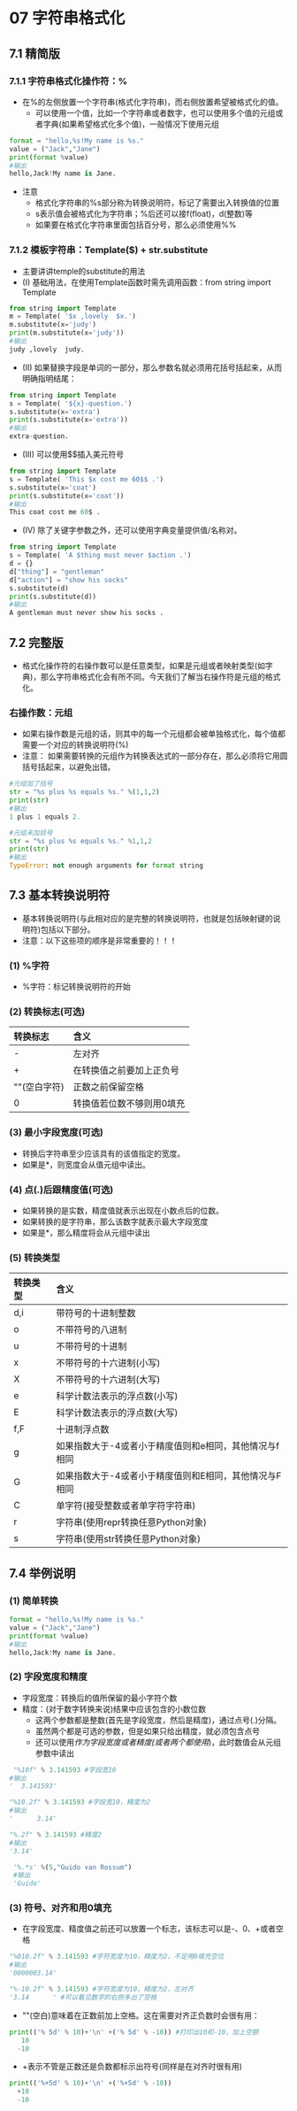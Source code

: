 # 07 字符串格式化
## 7.1 精简版
### 7.1.1 字符串格式化操作符：%
* 在%的左侧放置一个字符串(格式化字符串)，而右侧放置希望被格式化的值。
  * 可以使用一个值，比如一个字符串或者数字，也可以使用多个值的元组或者字典(如果希望格式化多个值)，一般情况下使用元组

```python
format = "hello,%s!My name is %s."
value = ("Jack","Jane")
print(format %value)
#输出
hello,Jack!My name is Jane.
```

* 注意
  * 格式化字符串的%s部分称为转换说明符，标记了需要出入转换值的位置
  * s表示值会被格式化为字符串；%后还可以接f(float)，d(整数)等
  * 如果要在格式化字符串里面包括百分号，那么必须使用%%

### 7.1.2 模板字符串：Template($) + str.substitute
* 主要讲讲temple的substitute的用法
* (I) 基础用法，在使用Template函数时需先调用函数：from string import Template

```python
from string import Template
m = Template( '$x ,lovely  $x.')
m.substitute(x='judy')
print(m.substitute(x='judy'))
#输出
judy ,lovely  judy.
```

* (II) 如果替换字段是单词的一部分，那么参数名就必须用花括号括起来，从而明确指明结尾：

```python
from string import Template
s = Template( '${x}-question.')
s.substitute(x='extra')
print(s.substitute(x='extra'))
#输出
extra-question.
```

* (III) 可以使用$$插入美元符号

```python
from string import Template
s = Template( 'This $x cost me 60$$ .')
s.substitute(x='coat')
print(s.substitute(x='coat'))
#输出
This coat cost me 60$ .
```

* (IV) 除了关键字参数之外，还可以使用字典变量提供值/名称对。

```python
from string import Template
s = Template( 'A $thing must never $action .')
d = {}
d["thing"] = "gentleman"
d["action"] = "show his socks"
s.substitute(d)
print(s.substitute(d))
#输出
A gentleman must never show his socks .
```


## 7.2 完整版
* 格式化操作符的右操作数可以是任意类型，如果是元组或者映射类型(如字典)，那么字符串格式化会有所不同。今天我们了解当右操作符是元组的格式化。

### 右操作数：元组
* 如果右操作数是元组的话，则其中的每一个元组都会被单独格式化，每个值都需要一个对应的转换说明符(%)
* 注意： 如果需要转换的元组作为转换表达式的一部分存在，那么必须将它用圆括号括起来，以避免出错。

```python
#元组加了括号
str = "%s plus %s equals %s." %(1,1,2)
print(str)
#输出
1 plus 1 equals 2.

#元组未加括号
str = "%s plus %s equals %s." %1,1,2
print(str)
#输出
TypeError: not enough arguments for format string
```

## 7.3 基本转换说明符
* 基本转换说明符(与此相对应的是完整的转换说明符，也就是包括映射键的说明符)包括以下部分。
* 注意：以下这些项的顺序是非常重要的！！！

### (1) %字符
* %字符：标记转换说明符的开始

### (2) 转换标志(可选)

| 转换标志 | 含义 |
|:-- |:-- |
| - | 左对齐 |
| + | 在转换值之前要加上正负号 |
| ""(空白字符) | 正数之前保留空格 |
| 0 | 转换值若位数不够则用0填充 |

### (3) 最小字段宽度(可选)
* 转换后字符串至少应该具有的该值指定的宽度。
* 如果是*，则宽度会从值元组中读出。

### (4) 点(.)后跟精度值(可选)
* 如果转换的是实数，精度值就表示出现在小数点后的位数。
* 如果转换的是字符串，那么该数字就表示最大字段宽度
* 如果是*，那么精度将会从元组中读出

### (5) 转换类型

| 转换类型 | 含义 |
|:-- |:-- |
| d,i | 带符号的十进制整数 |
| o | 不带符号的八进制 |
| u | 不带符号的十进制 |
| x | 不带符号的十六进制(小写) |
| X | 不带符号的十六进制(大写) |
| e | 科学计数法表示的浮点数(小写) |
| E | 科学计数法表示的浮点数(大写) |
| f,F | 十进制浮点数 |
| g | 如果指数大于-4或者小于精度值则和e相同，其他情况与f相同 |
| G | 如果指数大于-4或者小于精度值则和E相同，其他情况与F相同 |
| C | 单字符(接受整数或者单字符字符串) |
| r | 字符串(使用repr转换任意Python对象) |
| s | 字符串(使用str转换任意Python对象) |

## 7.4 举例说明
### (1) 简单转换

```python
format = "hello,%s!My name is %s."
value = ("Jack","Jane")
print(format %value)
#输出
hello,Jack!My name is Jane.
```
### (2) 字段宽度和精度
* 字段宽度：转换后的值所保留的最小字符个数
* 精度：(对于数字转换来说)结果中应该包含的小数位数
  * 这两个参数都是整数(首先是字段宽度，然后是精度)，通过点号(.)分隔。
  * 虽然两个都是可选的参数，但是如果只给出精度，就必须包含点号
  * 还可以使用*作为字段宽度或者精度(或者两个都使用*)，此时数值会从元组参数中读出

```python
 "%10f" % 3.141593 #字段宽10
#输出
'  3.141593'

"%10.2f" % 3.141593 #字段宽10，精度为2
#输出
'      3.14'

"%.2f" % 3.141593 #精度2
#输出
'3.14'

 '%.*s' %(5,"Guido van Rossum")
 #输出
 'Guido'
```

### (3) 符号、对齐和用0填充
* 在字段宽度、精度值之前还可以放置一个标志，该标志可以是-、0、+或者空格

```python
"%010.2f" % 3.141593 #字符宽度为10，精度为2，不足用0填充空位
#输出
'0000003.14'

"%-10.2f" % 3.141593 #字符宽度为10，精度为2，左对齐
'3.14      ' #可以看见数字的右侧多出了空格
```

* ""(空白)意味着在正数前加上空格。这在需要对齐正负数时会很有用：

```python
print(('% 5d' % 10)+'\n' +('% 5d' % -10)) #打印出10和-10，加上空额
   10
  -10
```

* +表示不管是正数还是负数都标示出符号(同样是在对齐时很有用)

```python
print(('%+5d' % 10)+'\n' +('%+5d' % -10))
  +10
  -10
```

